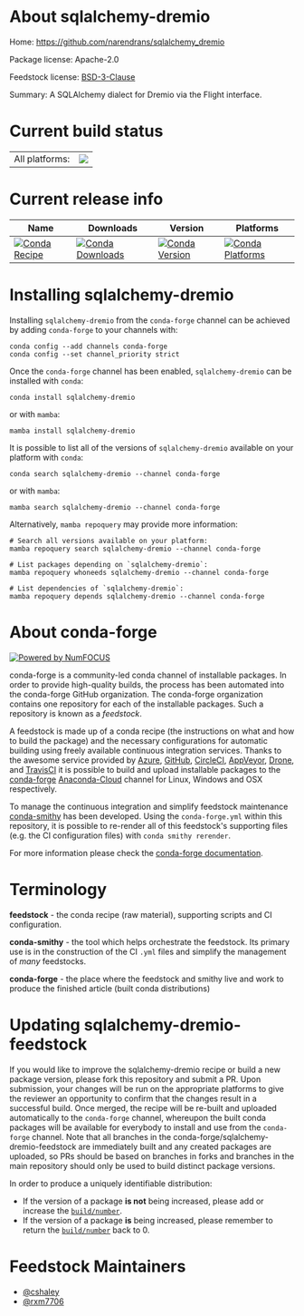About sqlalchemy-dremio
=======================

Home: https://github.com/narendrans/sqlalchemy_dremio

Package license: Apache-2.0

Feedstock license: [BSD-3-Clause](https://github.com/conda-forge/sqlalchemy-dremio-feedstock/blob/main/LICENSE.txt)

Summary: A SQLAlchemy dialect for Dremio via the Flight interface.

Current build status
====================


<table><tr><td>All platforms:</td>
    <td>
      <a href="https://dev.azure.com/conda-forge/feedstock-builds/_build/latest?definitionId=17134&branchName=main">
        <img src="https://dev.azure.com/conda-forge/feedstock-builds/_apis/build/status/sqlalchemy-dremio-feedstock?branchName=main">
      </a>
    </td>
  </tr>
</table>

Current release info
====================

| Name | Downloads | Version | Platforms |
| --- | --- | --- | --- |
| [![Conda Recipe](https://img.shields.io/badge/recipe-sqlalchemy--dremio-green.svg)](https://anaconda.org/conda-forge/sqlalchemy-dremio) | [![Conda Downloads](https://img.shields.io/conda/dn/conda-forge/sqlalchemy-dremio.svg)](https://anaconda.org/conda-forge/sqlalchemy-dremio) | [![Conda Version](https://img.shields.io/conda/vn/conda-forge/sqlalchemy-dremio.svg)](https://anaconda.org/conda-forge/sqlalchemy-dremio) | [![Conda Platforms](https://img.shields.io/conda/pn/conda-forge/sqlalchemy-dremio.svg)](https://anaconda.org/conda-forge/sqlalchemy-dremio) |

Installing sqlalchemy-dremio
============================

Installing `sqlalchemy-dremio` from the `conda-forge` channel can be achieved by adding `conda-forge` to your channels with:

```
conda config --add channels conda-forge
conda config --set channel_priority strict
```

Once the `conda-forge` channel has been enabled, `sqlalchemy-dremio` can be installed with `conda`:

```
conda install sqlalchemy-dremio
```

or with `mamba`:

```
mamba install sqlalchemy-dremio
```

It is possible to list all of the versions of `sqlalchemy-dremio` available on your platform with `conda`:

```
conda search sqlalchemy-dremio --channel conda-forge
```

or with `mamba`:

```
mamba search sqlalchemy-dremio --channel conda-forge
```

Alternatively, `mamba repoquery` may provide more information:

```
# Search all versions available on your platform:
mamba repoquery search sqlalchemy-dremio --channel conda-forge

# List packages depending on `sqlalchemy-dremio`:
mamba repoquery whoneeds sqlalchemy-dremio --channel conda-forge

# List dependencies of `sqlalchemy-dremio`:
mamba repoquery depends sqlalchemy-dremio --channel conda-forge
```


About conda-forge
=================

[![Powered by
NumFOCUS](https://img.shields.io/badge/powered%20by-NumFOCUS-orange.svg?style=flat&colorA=E1523D&colorB=007D8A)](https://numfocus.org)

conda-forge is a community-led conda channel of installable packages.
In order to provide high-quality builds, the process has been automated into the
conda-forge GitHub organization. The conda-forge organization contains one repository
for each of the installable packages. Such a repository is known as a *feedstock*.

A feedstock is made up of a conda recipe (the instructions on what and how to build
the package) and the necessary configurations for automatic building using freely
available continuous integration services. Thanks to the awesome service provided by
[Azure](https://azure.microsoft.com/en-us/services/devops/), [GitHub](https://github.com/),
[CircleCI](https://circleci.com/), [AppVeyor](https://www.appveyor.com/),
[Drone](https://cloud.drone.io/welcome), and [TravisCI](https://travis-ci.com/)
it is possible to build and upload installable packages to the
[conda-forge](https://anaconda.org/conda-forge) [Anaconda-Cloud](https://anaconda.org/)
channel for Linux, Windows and OSX respectively.

To manage the continuous integration and simplify feedstock maintenance
[conda-smithy](https://github.com/conda-forge/conda-smithy) has been developed.
Using the ``conda-forge.yml`` within this repository, it is possible to re-render all of
this feedstock's supporting files (e.g. the CI configuration files) with ``conda smithy rerender``.

For more information please check the [conda-forge documentation](https://conda-forge.org/docs/).

Terminology
===========

**feedstock** - the conda recipe (raw material), supporting scripts and CI configuration.

**conda-smithy** - the tool which helps orchestrate the feedstock.
                   Its primary use is in the construction of the CI ``.yml`` files
                   and simplify the management of *many* feedstocks.

**conda-forge** - the place where the feedstock and smithy live and work to
                  produce the finished article (built conda distributions)


Updating sqlalchemy-dremio-feedstock
====================================

If you would like to improve the sqlalchemy-dremio recipe or build a new
package version, please fork this repository and submit a PR. Upon submission,
your changes will be run on the appropriate platforms to give the reviewer an
opportunity to confirm that the changes result in a successful build. Once
merged, the recipe will be re-built and uploaded automatically to the
`conda-forge` channel, whereupon the built conda packages will be available for
everybody to install and use from the `conda-forge` channel.
Note that all branches in the conda-forge/sqlalchemy-dremio-feedstock are
immediately built and any created packages are uploaded, so PRs should be based
on branches in forks and branches in the main repository should only be used to
build distinct package versions.

In order to produce a uniquely identifiable distribution:
 * If the version of a package **is not** being increased, please add or increase
   the [``build/number``](https://docs.conda.io/projects/conda-build/en/latest/resources/define-metadata.html#build-number-and-string).
 * If the version of a package **is** being increased, please remember to return
   the [``build/number``](https://docs.conda.io/projects/conda-build/en/latest/resources/define-metadata.html#build-number-and-string)
   back to 0.

Feedstock Maintainers
=====================

* [@cshaley](https://github.com/cshaley/)
* [@rxm7706](https://github.com/rxm7706/)

